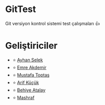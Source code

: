 # GitTest
Git versiyon kontrol sistemi test çalışmaları :+1:
# Geliştiriciler
- :star: [Ayhan Selek](https://github.com/ayhanselek)
- :star: [Emre Akdemir](https://github.com/emreakd)
- :star: [Mustafa Toptaş]()
- :star: [Arif Küçük]()
- :star: [Behiye Atalay]()
- :star: [Mashraf]()